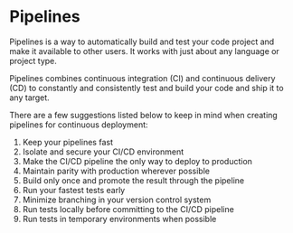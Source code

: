 # Pipelines

Pipelines is a way to automatically build and test your code project and make it available to other users. It works with just about any language or project type.

Pipelines combines continuous integration (CI) and continuous delivery (CD) to constantly and consistently test and build your code and ship it to any target.

There are a few suggestions listed below to keep in mind when creating pipelines for continuous deployment:

1. Keep your pipelines fast
1. Isolate and secure your CI/CD environment
1. Make the CI/CD pipeline the only way to deploy to production
1. Maintain parity with production wherever possible
1. Build only once and promote the result through the pipeline
1. Run your fastest tests early
1. Minimize branching in your version control system
1. Run tests locally before committing to the CI/CD pipeline
1. Run tests in temporary environments when possible
